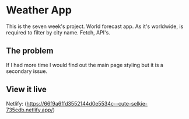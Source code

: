 # Weather App

This is the seven week's project. World forecast app. As it's worldwide, is required to filter by city name. Fetch, API's. 


## The problem

If I had more time I would find out the main page styling but it is a secondary issue. 

## View it live

Netlify: (https://66f9a6ffd3552144d0e5534c--cute-selkie-735cdb.netlify.app/)
